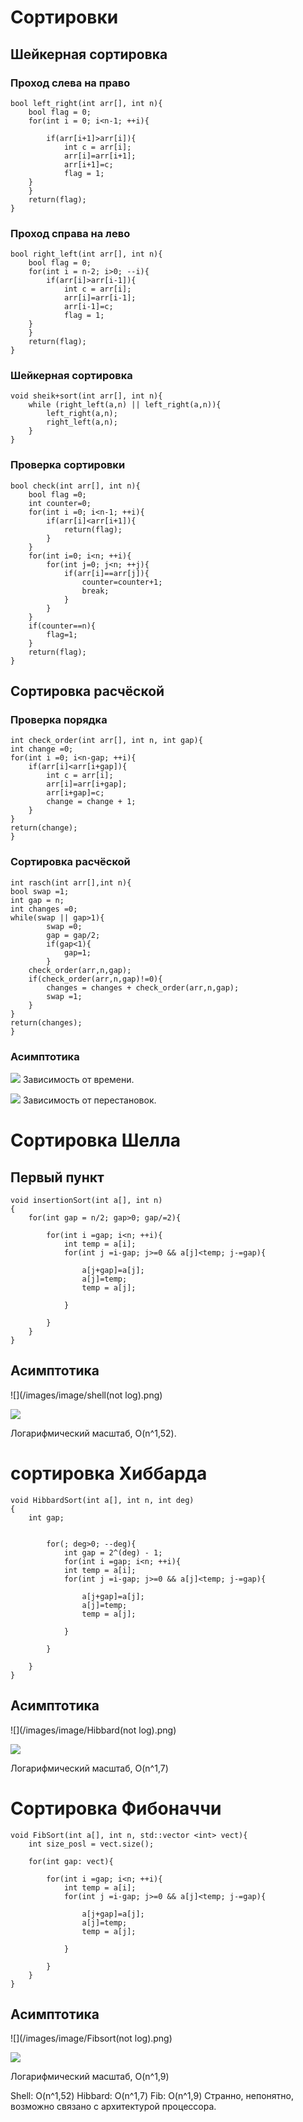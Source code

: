 # Сортировки

## Шейкерная сортировка

### Проход слева на право
```
bool left_right(int arr[], int n){
    bool flag = 0;
    for(int i = 0; i<n-1; ++i){

        if(arr[i+1]>arr[i]){
            int c = arr[i];
            arr[i]=arr[i+1];
            arr[i+1]=c;
            flag = 1;
    }
    }
    return(flag);
}
```

### Проход справа на лево
```
bool right_left(int arr[], int n){
    bool flag = 0;
    for(int i = n-2; i>0; --i){
        if(arr[i]>arr[i-1]){
            int c = arr[i];
            arr[i]=arr[i-1];
            arr[i-1]=c;
            flag = 1;
    }
    }
    return(flag);
}
```

### Шейкерная сортировка
```
void sheik+sort(int arr[], int n){
    while (right_left(a,n) || left_right(a,n)){
        left_right(a,n);
        right_left(a,n);
    }
}
```
### Проверка сортировки
```
bool check(int arr[], int n){
    bool flag =0;
    int counter=0;
    for(int i =0; i<n-1; ++i){
        if(arr[i]<arr[i+1]){
            return(flag);
        }
    }
    for(int i=0; i<n; ++i){
        for(int j=0; j<n; ++j){
            if(arr[i]==arr[j]){
                counter=counter+1;
                break;
            }
        }
    }
    if(counter==n){
        flag=1;
    }
    return(flag);
}
```

## Сортировка расчёской

### Проверка порядка
```
int check_order(int arr[], int n, int gap){
int change =0;
for(int i =0; i<n-gap; ++i){
    if(arr[i]<arr[i+gap]){
        int c = arr[i];
        arr[i]=arr[i+gap];
        arr[i+gap]=c;
        change = change + 1;
    }
}
return(change);
}
```

### Сортировка расчёской
```
int rasch(int arr[],int n){
bool swap =1;
int gap = n;
int changes =0;
while(swap || gap>1){
        swap =0;
        gap = gap/2;
        if(gap<1){
            gap=1;
        }
    check_order(arr,n,gap);
    if(check_order(arr,n,gap)!=0){
        changes = changes + check_order(arr,n,gap);
        swap =1;
    }
}
return(changes);
}
```

### Асимптотика

![](/images/image/rasch(time).png)
Зависимость от времени.

![](/images/image/rp.png)
Зависимость от перестановок.

# Сортировка Шелла

## Первый пункт

```
void insertionSort(int a[], int n)
{
    for(int gap = n/2; gap>0; gap/=2){

        for(int i =gap; i<n; ++i){
            int temp = a[i];
            for(int j =i-gap; j>=0 && a[j]<temp; j-=gap){

                a[j+gap]=a[j];
                a[j]=temp;
                temp = a[j];

            }

        }
    }
}
```
## Асимптотика

![](/images/image/shell(not log).png)

![](/images/image/shell(log).png)

Логарифмический масштаб, O(n^1,52).

# сортировка Хиббарда
```
void HibbardSort(int a[], int n, int deg)
{
    int gap;


        for(; deg>0; --deg){
            int gap = 2^(deg) - 1;
            for(int i =gap; i<n; ++i){
            int temp = a[i];
            for(int j =i-gap; j>=0 && a[j]<temp; j-=gap){

                a[j+gap]=a[j];
                a[j]=temp;
                temp = a[j];

            }

        }

    }
}
```

## Асимптотика 

![](/images/image/Hibbard(not log).png)

![](/images/image/Hibbard.png)

Логарифмический масштаб, O(n^1,7)

# Сортировка Фибоначчи

```
void FibSort(int a[], int n, std::vector <int> vect){
    int size_posl = vect.size();

    for(int gap: vect){

        for(int i =gap; i<n; ++i){
            int temp = a[i];
            for(int j =i-gap; j>=0 && a[j]<temp; j-=gap){

                a[j+gap]=a[j];
                a[j]=temp;
                temp = a[j];

            }

        }
    }
}
```

## Асимптотика

![](/images/image/Fibsort(not log).png)


![](/images/image/Fibsort_log.png)

Логарифмический масштаб, O(n^1,9)

Shell: O(n^1,52) Hibbard: O(n^1,7) Fib: O(n^1,9) Странно, непонятно, возможно связано с архитектурой процессора.
